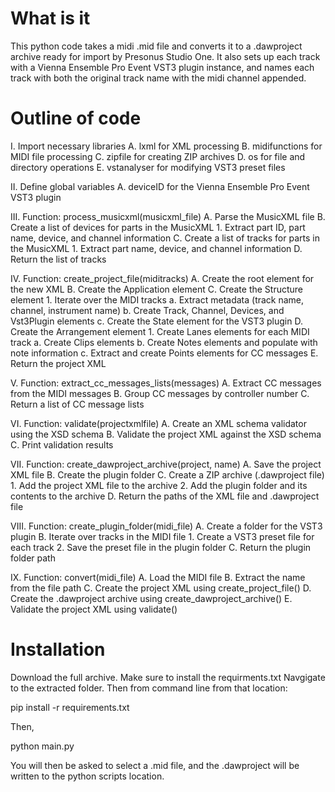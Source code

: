 # What is it

This python code takes a midi .mid file and converts it to a .dawproject archive ready for import by Presonus Studio One.
It also sets up each track with a Vienna Ensemble Pro Event VST3 plugin instance, and names each track with both the original track name with the midi channel appended.

# Outline of code

I. Import necessary libraries
  A. lxml for XML processing
  B. midifunctions for MIDI file processing
  C. zipfile for creating ZIP archives
  D. os for file and directory operations
  E. vstanalyser for modifying VST3 preset files

II. Define global variables
  A. deviceID for the Vienna Ensemble Pro Event VST3 plugin

III. Function: process_musicxml(musicxml_file)
  A. Parse the MusicXML file
  B. Create a list of devices for parts in the MusicXML
     1. Extract part ID, part name, device, and channel information
  C. Create a list of tracks for parts in the MusicXML
     1. Extract part name, device, and channel information
  D. Return the list of tracks

IV. Function: create_project_file(miditracks)
  A. Create the root element for the new XML
  B. Create the Application element
  C. Create the Structure element
     1. Iterate over the MIDI tracks
        a. Extract metadata (track name, channel, instrument name)
        b. Create Track, Channel, Devices, and Vst3Plugin elements
        c. Create the State element for the VST3 plugin
  D. Create the Arrangement element
     1. Create Lanes elements for each MIDI track
        a. Create Clips elements
        b. Create Notes elements and populate with note information
        c. Extract and create Points elements for CC messages
  E. Return the project XML

V. Function: extract_cc_messages_lists(messages)
  A. Extract CC messages from the MIDI messages
  B. Group CC messages by controller number
  C. Return a list of CC message lists

VI. Function: validate(projectxmlfile)
  A. Create an XML schema validator using the XSD schema
  B. Validate the project XML against the XSD schema
  C. Print validation results

VII. Function: create_dawproject_archive(project, name)
  A. Save the project XML file
  B. Create the plugin folder
  C. Create a ZIP archive (.dawproject file)
     1. Add the project XML file to the archive
     2. Add the plugin folder and its contents to the archive
  D. Return the paths of the XML file and .dawproject file

VIII. Function: create_plugin_folder(midi_file)
  A. Create a folder for the VST3 plugin
  B. Iterate over tracks in the MIDI file
     1. Create a VST3 preset file for each track
     2. Save the preset file in the plugin folder
  C. Return the plugin folder path

IX. Function: convert(midi_file)
  A. Load the MIDI file
  B. Extract the name from the file path
  C. Create the project XML using create_project_file()
  D. Create the .dawproject archive using create_dawproject_archive()
  E. Validate the project XML using validate()

# Installation

Download the full archive. Make sure to install the requirments.txt
Navgigate to the extracted folder. Then from command line from that location:

  pip install -r requirements.txt

Then,

  python main.py

You will then be asked to select a .mid file, and the .dawproject will be written to the python scripts location.


